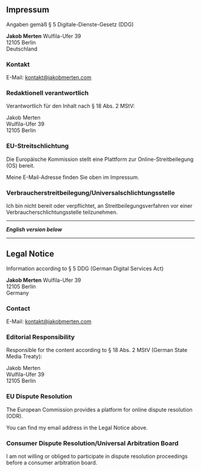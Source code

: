 ## Impressum

Angaben gemäß § 5 Digitale-Dienste-Gesetz (DDG)

**Jakob Merten** Wulfila-Ufer 39  
12105 Berlin  
Deutschland

### Kontakt

E-Mail: kontakt@jakobmerten.com

### Redaktionell verantwortlich

Verantwortlich für den Inhalt nach § 18 Abs. 2 MStV:

Jakob Merten  
Wulfila-Ufer 39  
12105 Berlin

### EU-Streitschlichtung

Die Europäische Kommission stellt eine Plattform zur Online-Streitbeilegung (OS) bereit.

Meine E-Mail-Adresse finden Sie oben im Impressum.

### Verbraucher­streit­beilegung/Universal­schlichtungs­stelle

Ich bin nicht bereit oder verpflichtet, an Streitbeilegungsverfahren vor einer Verbraucherschlichtungsstelle teilzunehmen.

---

***English version below***

---


## Legal Notice

Information according to § 5 DDG (German Digital Services Act)

**Jakob Merten** Wulfila-Ufer 39  
12105 Berlin  
Germany

### Contact

E-Mail: kontakt@jakobmerten.com

### Editorial Responsibility

Responsible for the content according to § 18 Abs. 2 MStV (German State Media Treaty):

Jakob Merten  
Wulfila-Ufer 39  
12105 Berlin

### EU Dispute Resolution

The European Commission provides a platform for online dispute resolution (ODR).

You can find my email address in the Legal Notice above.

### Consumer Dispute Resolution/Universal Arbitration Board

I am not willing or obliged to participate in dispute resolution proceedings before a consumer arbitration board.